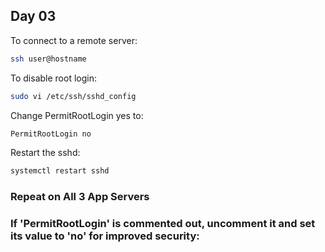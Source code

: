 ## Day 03

To connect to a remote server:

```bash
ssh user@hostname
```

To disable root login:

```bash
sudo vi /etc/ssh/sshd_config
```

Change PermitRootLogin yes to:

```bash
PermitRootLogin no
```

Restart the sshd:

```bash
systemctl restart sshd
```

### Repeat on All 3 App Servers
### If 'PermitRootLogin' is commented out, uncomment it and set its value to 'no' for improved security: